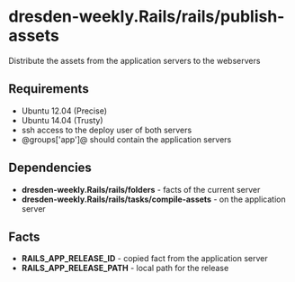dresden-weekly.Rails/rails/publish-assets
================================

Distribute the assets from the application servers to the webservers

Requirements
------------

* Ubuntu 12.04 (Precise) 
* Ubuntu 14.04 (Trusty)
* ssh access to the deploy user of both servers
* @groups['app']@ should contain the application servers

Dependencies
------------

* **dresden-weekly.Rails/rails/folders** - facts of the current server
* **dresden-weekly.Rails/rails/tasks/compile-assets** - on the application server

Facts
-----

* **RAILS_APP_RELEASE_ID** - copied fact from the application server
* **RAILS_APP_RELEASE_PATH** - local path for the release

